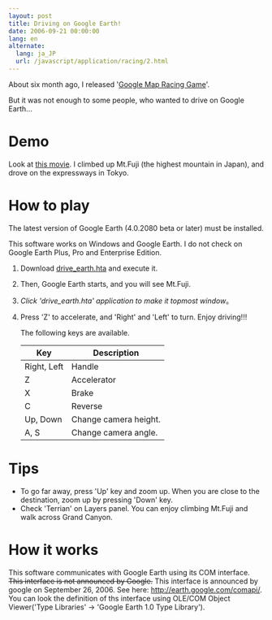 ```yaml
---
layout: post
title: Driving on Google Earth!
date: 2006-09-21 00:00:00
lang: en
alternate:
  lang: ja_JP
  url: /javascript/application/racing/2.html
---
```

About six month ago, I released '[Google Map Racing Game](./1/)'.

But it was not enough to some people, who wanted to drive on Google Earth...


Demo
====

Look at <a href="http://www.youtube.com/watch?v=iMB5gzUtiM4">this movie</a>. I climbed up Mt.Fuji (the highest mountain in Japan), and drove on the expressways in Tokyo.


How to play
===========

The latest version of Google Earth (4.0.2080 beta or later) must be installed. 

This software works on Windows and Google Earth. I do not check on Google Earth Plus, Pro and Enterprise Edition.

1. Download <a href="2/drive_earth.hta">drive_earth.hta</a> and execute it.

2. Then, Google Earth starts, and you will see Mt.Fuji.

3. *Click 'drive_earth.hta' application to make it topmost window*。

4. Press 'Z' to accelerate, and 'Right' and 'Left' to turn. Enjoy driving!!!

   The following keys are available.

   Key        |Description
   -----------|----------------
   Right, Left|Handle
   Z          |Accelerator
   X          |Brake
   C          |Reverse
   Up, Down   |Change camera height.
   A, S       |Change camera angle.


Tips
====

* To go far away, press 'Up' key and zoom up. When you are close to the destination, zoom up by pressing 'Down' key.
* Check 'Terrian' on Layers panel. You can enjoy climbing Mt.Fuji and walk across Grand Canyon.


How it works
============

This software communicates with Google Earth using its COM interface. <s>This interface is not announced by Google.</s> This interface is announced by google on September 26, 2006. See here: <a href="http://earth.google.com/comapi/">http://earth.google.com/comapi/</a>.<br>You can look the definition of ths interface using OLE/COM Object Viewer('Type Libraries' -> 'Google Earth 1.0 Type Library').
